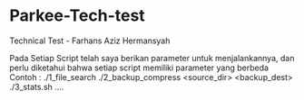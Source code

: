 # Parkee-Tech-test
Technical Test - Farhans Aziz Hermansyah

Pada Setiap Script telah saya berikan parameter untuk menjalankannya, dan perlu diketahui bahwa setiap script memiliki parameter yang berbeda
Contoh : 
./1_file_search <directory> <extention>
./2_backup_compress <source_dir> <backup_dest>
./3_stats.sh <directory>
....
